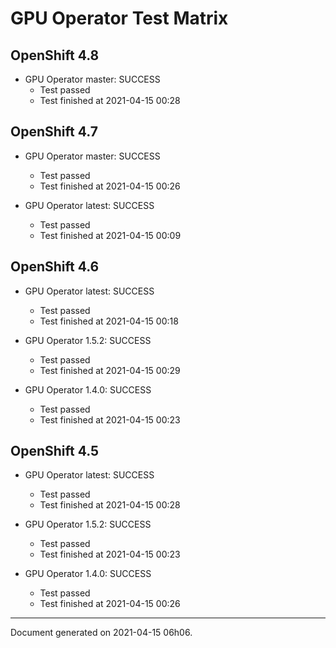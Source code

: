 
GPU Operator Test Matrix
========================

OpenShift 4.8
-------------

* GPU Operator master: SUCCESS
  - Test passed
  - Test finished at 2021-04-15 00:28

OpenShift 4.7
-------------

* GPU Operator master: SUCCESS
  - Test passed
  - Test finished at 2021-04-15 00:26

* GPU Operator latest: SUCCESS
  - Test passed
  - Test finished at 2021-04-15 00:09

OpenShift 4.6
-------------

* GPU Operator latest: SUCCESS
  - Test passed
  - Test finished at 2021-04-15 00:18

* GPU Operator 1.5.2: SUCCESS
  - Test passed
  - Test finished at 2021-04-15 00:29

* GPU Operator 1.4.0: SUCCESS
  - Test passed
  - Test finished at 2021-04-15 00:23

OpenShift 4.5
-------------

* GPU Operator latest: SUCCESS
  - Test passed
  - Test finished at 2021-04-15 00:28

* GPU Operator 1.5.2: SUCCESS
  - Test passed
  - Test finished at 2021-04-15 00:23

* GPU Operator 1.4.0: SUCCESS
  - Test passed
  - Test finished at 2021-04-15 00:26


---
Document generated on 2021-04-15 06h06.
